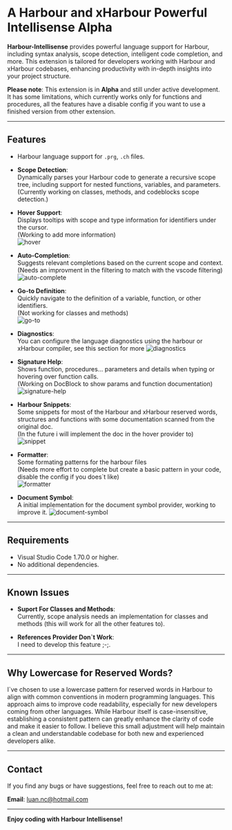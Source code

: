 # A Harbour and xHarbour Powerful Intellisense **Alpha**

**Harbour-Intellisense** provides powerful language support for Harbour, including syntax analysis, scope detection, intelligent code completion, and more. This extension is tailored for developers working with Harbour and xHarbour codebases, enhancing productivity with in-depth insights into your project structure.

**Please note**: This extension is in **Alpha** and still under active development. It has some limitations, which currently works only for functions and procedures, all the features have a disable config if you want to use a finished version from other extension.

---

## Features

- Harbour language support for `.prg`, `.ch` files.

- **Scope Detection**:  
  Dynamically parses your Harbour code to generate a recursive scope tree, including support for nested functions, variables, and parameters.  
  (Currently working on classes, methods, and codeblocks scope detection.)

- **Hover Support**:  
  Displays tooltips with scope and type information for identifiers under the cursor.  
  (Working to add more information)  
  ![hover](https://github.com/user-attachments/assets/b62b033a-a7b9-49b2-95b0-adf60192a740)

- **Auto-Completion**:  
  Suggests relevant completions based on the current scope and context.  
  (Needs an improvment in the filtering to match with the vscode filtering)  
  ![auto-complete](https://github.com/user-attachments/assets/782db172-c917-4fcf-bb27-1b06492ba7c8)

- **Go-to Definition**:  
  Quickly navigate to the definition of a variable, function, or other identifiers.  
  (Not working for classes and methods)  
  ![go-to](https://github.com/user-attachments/assets/d782fa57-e927-4bbb-83a9-1a5b0b39a60a)

- **Diagnostics**:  
  You can configure the language diagnostics using the harbour or xHarbour compiler, see this section for more
  ![diagnostics](https://github.com/user-attachments/assets/4acda9d2-78c2-4c4f-a2d7-7f88ce07b4cf)

- **Signature Help**:  
  Shows function, procedures... parameters and details when typing or hovering over function calls.  
  (Working on DocBlock to show params and function documentation)  
  ![signature-help](https://github.com/user-attachments/assets/9bfb22c9-7ab0-41d0-9377-fbfc86172609)

- **Harbour Snippets**:  
  Some snippets for most of the Harbour and xHarbour reserved words, structures and functions with some documentation scanned from the original doc.  
  (In the future i will implement the doc in the hover provider to)  
  ![snippet](https://github.com/user-attachments/assets/bd32522e-f3da-4e97-89db-8d39ab841e89)

- **Formatter**:  
  Some formating patterns for the harbour files  
  (Needs more effort to complete but create a basic pattern in your code, disable the config if you does`t like)  
  ![formatter](https://github.com/user-attachments/assets/fe6bc8ff-c2b6-486b-b16b-7832d4bda833)

- **Document Symbol**:  
  A initial implementation for the document symbol provider, working to improve it.
  ![document-symbol](https://github.com/user-attachments/assets/5fef1c2e-8f1e-4a9e-b87b-fcadf84e7525)

---

## Requirements

- Visual Studio Code 1.70.0 or higher.
- No additional dependencies.

---

## Known Issues

- **Suport For Classes and Methods**:  
  Currently, scope analysis needs an implementation for classes and methods (this will work for all the other features to).

- **References Provider Don`t Work**:  
  I need to develop this feature ;-;.

---

## Why Lowercase for Reserved Words?

I`ve chosen to use a lowercase pattern for reserved words in Harbour to align with common conventions in modern programming languages. This approach aims to improve code readability, especially for new developers coming from other languages. While Harbour itself is case-insensitive, establishing a consistent pattern can greatly enhance the clarity of code and make it easier to follow. I believe this small adjustment will help maintain a clean and understandable codebase for both new and experienced developers alike.

---

## Contact

If you find any bugs or have suggestions, feel free to reach out to me at:

**Email**: [luan.nc@hotmail.com](mailto:luan.nc@hotmail.com)

---

**Enjoy coding with Harbour Intellisense!**
